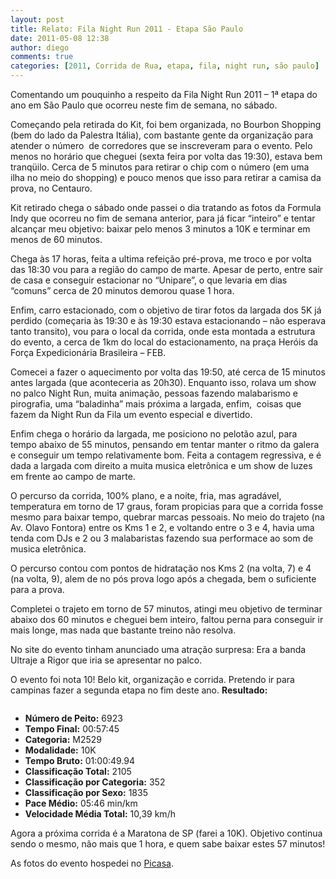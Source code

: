 ```yaml
---
layout: post
title: Relato: Fila Night Run 2011 - Etapa São Paulo
date: 2011-05-08 12:38
author: diego
comments: true
categories: [2011, Corrida de Rua, etapa, fila, night run, são paulo]
---
```

Comentando um pouquinho a respeito da Fila Night Run 2011 –  1ª etapa do ano em São Paulo que ocorreu neste fim de semana, no sábado.
<div class="moldura"><a class="lightbox cboxElement" href="http://www.diegoronan.com.br/diegoronan/wp-content/uploads/2011/05/DSC_0300-2.jpg"><img src="http://www.diegoronan.com.br/diegoronan/wp-content/uploads/2011/05/DSC_0300-2.jpg" alt=""  class="imgTitulo"  /></a></div>
Começando pela retirada do Kit, foi bem organizada, no Bourbon  Shopping (bem do lado da Palestra Itália), com bastante gente da organização  para atender o número  de corredores que  se inscreveram para o evento. Pelo menos no horário que cheguei (sexta feira  por volta das 19:30), estava bem tranqüilo. Cerca de 5 minutos para retirar o chip  com o número (em uma ilha no meio do shopping) e pouco menos que isso para  retirar a camisa da prova, no Centauro.

Kit retirado chega o sábado onde passei o dia tratando as  fotos da Formula Indy que ocorreu no fim de semana anterior, para já ficar “inteiro”  e tentar alcançar meu objetivo: baixar pelo menos 3 minutos a 10K e terminar em  menos de 60 minutos.
<div class="moldura"><a class="lightbox cboxElement" href="http://www.diegoronan.com.br/diegoronan/wp-content/uploads/2011/05/DSC_0308-2.jpg"><img src="http://www.diegoronan.com.br/diegoronan/wp-content/uploads/2011/05/DSC_0308-2.jpg"  class="imgTitulo"  alt="" /></a></div>
Chega às 17 horas, feita a ultima refeição pré-prova, me  troco e por volta das 18:30 vou para a região do campo de marte. Apesar de  perto, entre sair de casa e conseguir estacionar no “Unipare”, o que levaria em  dias “comuns” cerca de 20 minutos demorou quase 1 hora.

Enfim, carro estacionado, com o objetivo de tirar fotos da  largada dos 5K já perdido (começaria às 19:30 e às 19:30 estava estacionando –  não esperava tanto transito), vou para o local da corrida, onde esta montada a  estrutura do evento, a cerca de 1km do local do estacionamento, na praça Heróis  da Força Expedicionária Brasileira – FEB.
<div class="moldura" style="float: right;"><a class="lightbox cboxElement" href="http://www.diegoronan.com.br/diegoronan/wp-content/uploads/2011/05/DSC_0333-2.jpg"><img src="http://www.diegoronan.com.br/diegoronan/wp-content/uploads/2011/05/DSC_0333-2.jpg" alt=""  class="imgTitulo"  /></a></div>
Comecei a fazer o aquecimento por volta das 19:50, até cerca  de 15 minutos antes largada (que aconteceria as 20h30). Enquanto isso, rolava  um show no palco Night Run, muita animação, pessoas fazendo malabarismo e  pirografia, uma “baladinha” mais próxima a largada, enfim,  coisas que fazem da Night Run da Fila um  evento especial e divertido.

Enfim chega o horário da largada, me posiciono no pelotão  azul, para tempo abaixo de 55 minutos, pensando em tentar manter o ritmo da  galera e conseguir um tempo relativamente bom. Feita a contagem regressiva, e é  dada a largada com direito a muita musica eletrônica e um show de luzes em  frente ao campo de marte.
<div class="moldura"><a class="lightbox cboxElement" href="http://www.diegoronan.com.br/diegoronan/wp-content/uploads/2011/05/DSC_0336-2.jpg"><img src="http://www.diegoronan.com.br/diegoronan/wp-content/uploads/2011/05/DSC_0336-2.jpg" alt=""  class="imgTitulo"  /></a></div>
O percurso da corrida, 100% plano, e a noite, fria, mas agradável,  temperatura em torno de 17 graus, foram propicias para que a corrida fosse  mesmo para baixar tempo, quebrar marcas pessoais. No meio do trajeto (na Av.  Olavo Fontora) entre os Kms 1 e 2, e voltando entre o 3 e 4, havia uma tenda  com DJs e 2 ou 3 malabaristas fazendo sua performace ao som de musica eletrônica.

O percurso contou com pontos de hidratação nos Kms 2 (na volta,  7) e 4 (na volta, 9), alem de no pós prova logo após a chegada, bem o  suficiente para a prova.
<div class="moldura"><a class="lightbox cboxElement" href="http://www.diegoronan.com.br/diegoronan/wp-content/uploads/2011/05/DSC_0364-2.jpg"><img src="http://www.diegoronan.com.br/diegoronan/wp-content/uploads/2011/05/DSC_0364-2.jpg" alt=""  class="imgTitulo"  /></a></div>
Completei o trajeto em torno de 57 minutos, atingi meu  objetivo de terminar abaixo dos 60 minutos e cheguei bem inteiro, faltou perna  para conseguir ir mais longe, mas nada que bastante treino não resolva.

No site do evento tinham anunciado uma atração surpresa: Era  a banda Ultraje a Rigor que iria se apresentar no palco.

O evento foi nota 10! Belo kit, organização e corrida. Pretendo  ir para campinas fazer a segunda etapa no fim deste ano.
<strong>Resultado:</strong>
<div class="moldura"><a class="lightbox cboxElement" href="http://www.diegoronan.com.br/diegoronan/wp-content/uploads/2011/05/DSC_0382_big.JPG"><img src="http://www.diegoronan.com.br/diegoronan/wp-content/uploads/2011/05/DSC_0382.jpg" alt="" /></a></div>
<ul>
	<li><strong>Número de Peito:</strong> 6923</li>
	<li><strong>Tempo Final:</strong> 00:57:45</li>
	<li><strong>Categoria:</strong> M2529</li>
	<li><strong>Modalidade:</strong> 10K</li>
	<li><strong>Tempo Bruto:</strong> 01:00:49.94</li>
	<li><strong>Classificação Total:</strong> 2105</li>
	<li><strong>Classificação por Categoria:</strong> 352</li>
	<li><strong>Classificação por Sexo:</strong> 1835</li>
	<li><strong>Pace Médio:</strong> 05:46 min/km</li>
	<li><strong> Velocidade Média Total:</strong> 10,39 km/h</li>
</ul>
Agora a próxima corrida é a Maratona de SP (farei a 10K).  Objetivo continua sendo o mesmo, não mais que 1 hora, e quem sabe baixar estes  57 minutos!

As fotos do evento hospedei no <a href="https://picasaweb.google.com/dronan/NightRun2011?authkey=Gv1sRgCOHGhbPBpLSwCA#" target="_blank">Picasa</a>.
